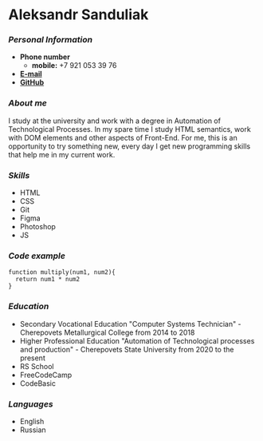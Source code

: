 # Aleksandr Sanduliak
### **_Personal Information_**
* **Phone number** 
    * **mobile:** +7 921 053 39 76
* [**E-mail**](lethalzmaneling@gmail.com)
* [**GitHub**](https://github.com/AleksandrSanduliak)

### **_About me_**
I study at the university and work with a degree in Automation of Technological Processes. In my spare time I study HTML semantics, work with DOM elements and other aspects of Front-End. For me, this is an opportunity to try something new, every day I get new programming skills that help me in my current work.

### **_Skills_**
* HTML
* CSS
* Git
* Figma
* Photoshop
* JS

### **_Code example_**
``` 
function multiply(num1, num2){
  return num1 * num2
}
```
### **_Education_**
* Secondary Vocational Education "Computer Systems Technician" - Cherepovets Metallurgical College from 2014 to 2018
* Higher Professional Education "Automation of Technological processes and production" - Cherepovets State University from 2020 to the present
* RS School
* FreeCodeCamp
* CodeBasic

### **_Languages_**
* English
* Russian



